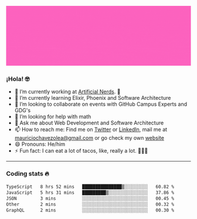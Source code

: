 ![Banner](banner.gif)

### ¡Hola! 🤓

- 🔭 I’m currently working at [Artificial Nerds](https://nerds.ai/). 🤖
- 🌱 I’m currently learning Elixir, Phoenix and Software Architecture
- 👯 I’m looking to collaborate on events with GitHub Campus Experts and GDG's
- 🤔 I’m looking for help with math
- 💬 Ask me about Web Development and Software Architecture
- 📫 How to reach me: Find me on [Twitter](https://twitter.com/ultr4nerd) or [LinkedIn](https://www.linkedin.com/in/mauricio-chávez-olea-4b46b7147/), mail me at [mauriciochavezolea@gmail.com](mailto:mauriciochavezolea@gmail.com) or go check my own [website](mauriciochavez.surge.sh)
- 😄 Pronouns: He/him
- ⚡ Fun fact: I can eat a lot of tacos, like, really a lot. 🌮🌮🌮

---

### Coding stats 🔥

<!--START_SECTION:waka-->
```text
TypeScript   8 hrs 52 mins   ███████████████▒░░░░░░░░░   60.82 % 
JavaScript   5 hrs 31 mins   █████████▒░░░░░░░░░░░░░░░   37.86 % 
JSON         3 mins          ░░░░░░░░░░░░░░░░░░░░░░░░░   00.45 % 
Other        2 mins          ░░░░░░░░░░░░░░░░░░░░░░░░░   00.32 % 
GraphQL      2 mins          ░░░░░░░░░░░░░░░░░░░░░░░░░   00.30 % 
```
<!--END_SECTION:waka-->
